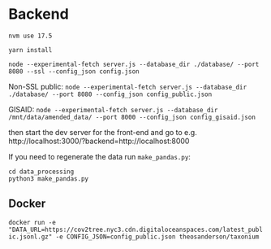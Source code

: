# Backend

`nvm use 17.5`

`yarn install`

`node --experimental-fetch server.js --database_dir ./database/ --port 8080 --ssl --config_json config.json`

Non-SSL public:
`node --experimental-fetch server.js --database_dir ./database/ --port 8080 --config_json config_public.json`

GISAID:
`node --experimental-fetch server.js --database_dir /mnt/data/amended_data/ --port 8000 --config_json config_gisaid.json`

then start the dev server for the front-end and go to e.g. http://localhost:3000/?backend=http://localhost:8000

If you need to regenerate the data run `make_pandas.py`:

```
cd data_processing
python3 make_pandas.py
```

## Docker

```docker run -e "DATA_URL=https://cov2tree.nyc3.cdn.digitaloceanspaces.com/latest_public.jsonl.gz" -e CONFIG_JSON=config_public.json theosanderson/taxonium```

